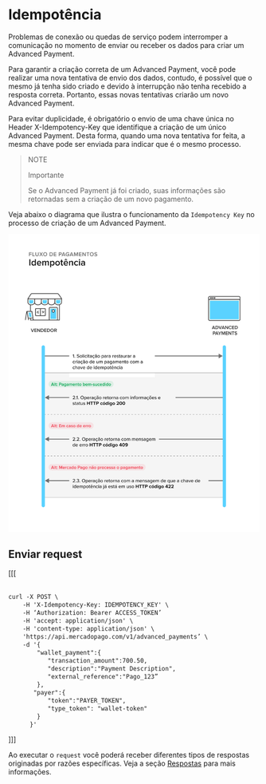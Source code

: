 # Idempotência 

Problemas de conexão ou quedas de serviço podem interromper a comunicação no momento de enviar ou receber os dados para criar um Advanced Payment.

Para garantir a criação correta de um Advanced Payment, você pode realizar uma nova tentativa de envio dos dados, contudo, é possível que o mesmo já tenha sido criado e devido à interrupção não tenha recebido a resposta correta. Portanto, essas novas tentativas criarão um novo Advanced Payment.

Para evitar duplicidade, é obrigatório o envio de uma chave única no Header X-Idempotency-Key que identifique a criação de um único Advanced Payment. Desta forma, quando uma nova tentativa for feita, a mesma chave pode ser enviada para indicar que é o mesmo processo.

> NOTE
>
> Importante
>
> Se o Advanced Payment já foi criado, suas informações são retornadas sem a criação de um novo pagamento.

Veja abaixo o diagrama que ilustra o funcionamento da `Idempotency Key` no processo de criação de um Advanced Payment.

![idempotency-flow](/images/wallet-connect/idempotency.pt.png)

## Enviar request

[[[
```curl

curl -X POST \
    -H 'X-Idempotency-Key: IDEMPOTENCY_KEY' \
    -H ‘Authorization: Bearer ACCESS_TOKEN’
    -H 'accept: application/json' \
    -H 'content-type: application/json' \
    'https://api.mercadopago.com/v1/advanced_payments’ \
    -d '{
        "wallet_payment":{
           "transaction_amount":700.50,
           "description":"Payment Description",
           "external_reference":"Pago_123”     
        },
       "payer":{
           "token":"PAYER_TOKEN",
           "type_token": "wallet-token"
        }
      }'

```
]]]

Ao executar o `request` você poderá receber diferentes tipos de respostas originadas por razões específicas. Veja a seção [Respostas](/developers/pt/docs/wallet-connect/advanced-payments/idempotency/returns) para mais informações.